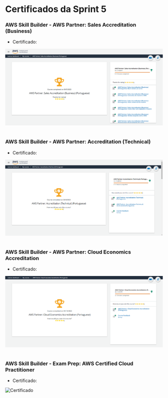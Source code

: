 #
# Certificados da Sprint 5

### AWS Skill Builder - AWS Partner: Sales Accreditation (Business)

- Certificado: 

![Certificado](https://github.com/catarwnalud/pbCompass/blob/master/sprint_5/certificados/business.png)

# 

### AWS Skill Builder - AWS Partner: Accreditation (Technical)

- Certificado: 

![Certificado](https://github.com/catarwnalud/pbCompass/blob/master/sprint_5/certificados/technical.png)

#

### AWS Skill Builder - AWS Partner: Cloud Economics Accreditation 

- Certificado: 

![Certificado](https://github.com/catarwnalud/pbCompass/blob/master/sprint_5/certificados/economics.png)

#

### AWS Skill Builder - Exam Prep: AWS Certified Cloud Practitioner

- Certificado: 

![Certificado](#)

# 